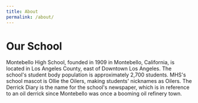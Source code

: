 ```yaml
---
title: About
permalink: /about/
---
```

# Our School

Montebello High School, founded in 1909 in Montebello, California, is located in Los Angeles County, east of Downtown Los Angeles. The school's student body population is approximately 2,700 students. MHS's school mascot is Ollie the Oilers, making students' nicknames as Oilers. The Derrick Diary is the name for the school's newspaper, which is in reference to an oil derrick since Montebello was once a booming oil refinery town.  
